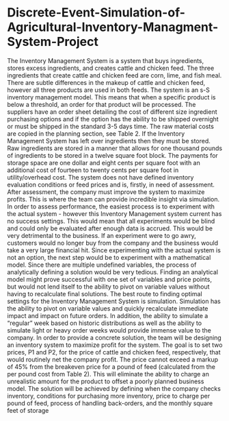 # Discrete-Event-Simulation-of-Agricultural-Inventory-Managment-System-Project
The Inventory Management System is a system that buys ingredients, stores excess ingredients, and creates cattle and chicken feed. The three ingredients that create cattle and chicken feed are corn, lime, and fish meal. There are subtle differences in the makeup of cattle and chicken feed, however all three products are used in both feeds. The system is an s-S inventory management model. This means that when a specific product is below a threshold, an order for that product will be processed. The suppliers have an order sheet detailing the cost of different size ingredient purchasing options and if the option has the ability to be shipped overnight or must be shipped in the standard 3-5 days time. The raw material costs are copied in the planning section, see Table 2. If the Inventory Management System has left over ingredients then they must be stored. Raw ingredients are stored in a manner that allows for one thousand pounds of ingredients to be stored in a twelve square foot block. The payments for storage space are one dollar and eight cents per square foot with an additional cost of fourteen to twenty cents per square foot in utility/overhead cost. The system does not have defined inventory evaluation conditions or feed prices and is, firstly, in need of assessment. After assessment, the company must improve the system to maximize profits. This is where the team can provide incredible insight via simulation. In order to assess performance, the easiest process is to experiment with the actual system - however this Inventory Management system current has no success settings. This would mean that all experiments would be blind and could only be evaluated after enough data is accrued. This would be very detrimental to the business. If an experiment were to go awry, customers would no longer buy from the company and the business would take a very large financial hit. Since experimenting with the actual system is not an option, the next step would be to experiment with a mathematical model. Since there are multiple undefined variables, the process of analytically defining a solution would be very tedious. Finding an analytical model might prove successful with one set of variables and price points, but would not lend itself to the ability to pivot on variable values without having to recalculate final solutions. The best route to finding optimal settings for the Inventory Management System is simulation. Simulation has the ability to pivot on variable values and quickly recalculate immediate impact and impact on future orders. In addition, the ability to simulate a “regular” week based on historic distributions as well as the ability to simulate light or heavy order weeks would provide immense value to the company. In order to provide a concrete solution, the team will be designing an inventory system to maximize profit for the system. The goal is to set two prices, P1 and P2, for the price of cattle and chicken feed, respectively, that would routinely net the company profit. The price cannot exceed a markup of 45% from the breakeven price for a pound of feed (calculated from the per pound cost from Table 2). This will eliminate the ability to charge an unrealistic amount for the product to offset a poorly planned business model. The solution will be achieved by defining when the company checks inventory, conditions for purchasing more inventory, price to charge per pound of feed, process of handling back-orders, and the monthly square feet of storage
